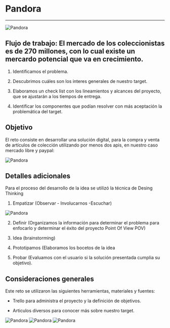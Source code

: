 # Pandora
***

![Pandora](https://raw.githubusercontent.com/carolbaam/shop-laboratoria/master/images/screen1.png)

## Flujo de trabajo: El mercado de los coleccionistas es de 270 millones, con lo cual existe un mercardo potencial que va en crecimiento.

1. Identificamos el problema.

2. Descubrimos cuáles son los interes generales de nuestro target.

3. Elaboramos un check list con los lineamientos y alcances del proyecto, que se ajustarán a los tiempos de entrega.

4. Identificar los componentes que podían resolver con más aceptación la problemática del target.

## Objetivo

El reto consiste en desarrollar una solución digital, para la compra y venta de artículos de colección utilizando por menos dos apis, en nuestro caso mercado libre y paypal:

![Pandora](./images/logopandoraok.png)


## Detalles adicionales

Para el proceso del desarrollo de la idea se utilizó la técnica de Desing Thinking

1. Empatizar (Observar - Involucarnos -Escuchar)

![Pandora](./images/target.png)


2. Definir (Organizamos la información para determinar el problema para enfocarlo y determinar el éxito del proyecto Point Of View POV)

3. Idea (brainstorming)

4. Prototipamos (Elaboramos los bocetos de la idea

5. Probar (Evaluamos con el usuario si la solución presentada cumplia su objetivo).  


## Consideraciones generales

Este reto se utilizaron las siguientes herramientas, materiales y fuentes:

- Trello para administra el proyecto y la definición de objetivos.

- Articulos diversos para conocer más sobre nuestro target.

![Pandora](./images/screen1.png)
![Pandora](./images/screen2.png)
![Pandora](./images/screen3.png)

